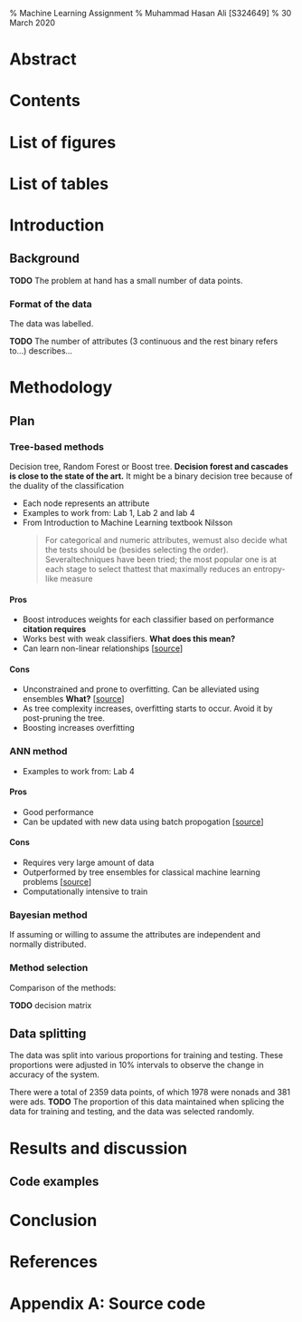% Machine Learning Assignment
% Muhammad Hasan Ali [S324649]
% 30 March 2020

# Abstract

# Contents

# List of figures

# List of tables

# Introduction

## Background

**TODO** The problem at hand has a small number of data points.

### Format of the data

The data was labelled.

**TODO** The number of attributes (3 continuous and the rest binary refers to...) describes...

# Methodology

## Plan

### Tree-based methods

Decision tree, Random Forest or Boost tree. **Decision forest and cascades is close to the state of the art.**
It might be a binary decision tree because of the duality of the classification

- Each node represents an attribute
- Examples to work from: Lab 1, Lab 2 and lab 4
- From Introduction to Machine Learning textbook Nilsson
  > For categorical and numeric attributes, wemust also decide what the tests should be (besides selecting the order). Severaltechniques have been tried; the most popular one is at each stage to select thattest that maximally reduces an entropy-like measure

#### Pros

- Boost introduces weights for each classifier based on performance **citation requires**
- Works best with weak classifiers. **What does this mean?**
- Can learn non-linear relationships [[source](https://elitedatascience.com/machine-learning-algorithms)]

#### Cons

- Unconstrained and prone to overfitting. Can be alleviated using ensembles **What?** [[source](https://elitedatascience.com/machine-learning-algorithms)]
- As tree complexity increases, overfitting starts to occur. Avoid it by post-pruning the tree.
- Boosting increases overfitting

### ANN method

- Examples to work from: Lab 4

#### Pros

- Good performance
- Can be updated with new data using batch propogation [[source](https://elitedatascience.com/machine-learning-algorithms)]

#### Cons

- Requires very large amount of data
- Outperformed by tree ensembles for classical machine learning problems [[source](https://elitedatascience.com/machine-learning-algorithms)]
- Computationally intensive to train

### Bayesian method

If assuming or willing to assume the attributes are independent and normally distributed.

### Method selection

Comparison of the methods:

**TODO** decision matrix

## Data splitting

The data was split into various proportions for training and testing. These proportions were adjusted in 10% intervals to observe the change in accuracy of the system.

There were a total of 2359 data points, of which 1978 were nonads and 381 were ads. **TODO** The proportion of this data maintained when splicing the data for training and testing, and the data was selected randomly.

# Results and discussion

## Code examples

# Conclusion

# References

# Appendix A: Source code
